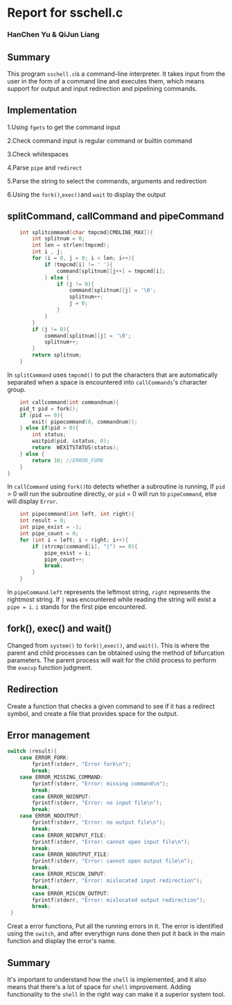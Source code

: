 # Report for sschell.c

### HanChen Yu & QiJun Liang

## Summary
This program `sschell.c`is a command-line interpreter. It takes input from the user in the form of a command line and executes them, which means support for output and input redirection and pipelining commands.

## Implementation
1.Using `fgets` to get the command input

2.Check command input is regular command or builtin command

3.Check whitespaces

4.Parse `pipe` and `redirect`

5.Parse the string to select the commands, arguments and redirection

6.Using the `fork()`,`exec()`and `wait` to display the output

## splitCommand, callCommand and pipeCommand
```c
    int splitcommand(char tmpcmd[CMDLINE_MAX]){
        int splitnum = 0;
        int len = strlen(tmpcmd);
        int i , j;
        for (i = 0, j = 0; i < len; i++){
            if (tmpcmd[i] != ' '){
                command[splitnum][j++] = tmpcmd[i];
            } else {
                if (j != 0){
                    command[splitnum][j] = '\0';
                    splitnum++;
                    j = 0;
                }
            }
        }
        if (j != 0){
            command[splitnum][j] = '\0';
            splitnum++;
        }
        return splitnum;
    }
```
In `splitCommand` uses `tmpcmd()` to put the characters that are automatically separated when a space is encountered into `callCommands`'s character group.

```c 
    int callcommand(int commandnum){
    pid_t pid = fork();
    if (pid == 0){
        exit( pipecommand(0, commandnum));
    } else if(pid > 0){
        int status;
        waitpid(pid, &status, 0);
        return  WEXITSTATUS(status);
    } else {
        return 10; //ERROR_FORK
    }
}
```
        
In `callCommand` using `fork()`to detects whether a subroutine is running, If `pid` > 0 will run the subroutine directly, or `pid` = 0 will run to `pipeCommand`, else will display `Error`.
```c
    int pipecommand(int left, int right){
    int result = 0;
    int pipe_exist = -1;
    int pipe_count = 0;
    for (int i = left; i < right; i++){
        if (strcmp(command[i], "|") == 0){
            pipe_exist = i;
            pipe_count++;
            break;
        }
    }
```
In `pipeCommand`.`left` represents the leftmost string, `right` represents the rightmost string. If `|` was encountered while reading the string will exist a `pipe = i`. `i` stands for the first pipe encountered.

## fork(), exec() and wait()
Changed from `system()` to `fork()`,`exec()`, and `wait()`. This is where the parent and child processes can be obtained using the method of bifurcation parameters. The parent process will wait for the child process to perform the `execvp` function judgment.

## Redirection
Create a function that checks a given command to see if it has a redirect symbol, and create a file that provides space for the output.

## Error management
```c
switch (result){
	case ERROR_FORK:
		fprintf(stderr, "Error fork\n");
		break;
	case ERROR_MISSING_COMMAND:
		fprintf(stderr, "Error: missing command\n");
		break;
        case ERROR_NOINPUT:
		fprintf(stderr, "Error: no input file\n");
		break;
	case ERROR_NOOUTPUT:
		fprintf(stderr, "Error: no output file\n");
		break;
        case ERROR_NOINPUT_FILE:
		fprintf(stderr, "Error: cannot open input file\n");
		break;
        case ERROR_NOOUTPUT_FILE:
		fprintf(stderr, "Error: cannot open output file\n");
		break;
        case ERROR_MISCON_INPUT:
		fprintf(stderr, "Error: mislocated input redirection");
		break;
        case ERROR_MISCON_OUTPUT:
		fprintf(stderr, "Error: mislocated output redirection");
		break;
 }
```
Creat a error functions, Put all the running errors in it. The error is identified using the `switch`, and after everythign runs done then put it back in the main function and display the error's name.

## Summary
It's important to understand how the `shell` is implemented, and it also means that there's a lot of space for `shell` improvement. Adding functionality to the `shell` in the right way can make it a superior system tool.
